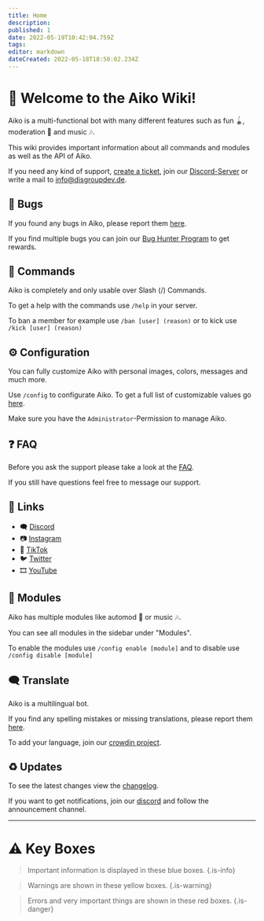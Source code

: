 ```yaml
---
title: Home
description: 
published: 1
date: 2022-05-19T10:42:04.759Z
tags: 
editor: markdown
dateCreated: 2022-05-18T18:50:02.234Z
---
```


# 👋 Welcome to the Aiko Wiki!

Aiko is a multi-functional bot with many different features such as fun 🪀, moderation 🔨 and music 🎶.

This wiki provides important information about all commands and modules as well as the API of Aiko.

If you need any kind of support, [create a ticket](https://disgroupdev.atlassian.net/servicedesk/customer/portal/1), join our [Discord-Server](https://discord.gg/xRveKFVUuG) or write a mail to info@disgroupdev.de.

## 🐞 Bugs
If you found any bugs in Aiko, please report them [here](https://disgroupdev.atlassian.net/servicedesk/customer/portal/1/group/2/create/11).

If you find multiple bugs you can join our [Bug Hunter Program](/en/bug-hunter-program) to get rewards.

## 📜 Commands

Aiko is completely and only usable over Slash (/) Commands.

To get a help with the commands use `/help` in your server.

To ban a member for example use `/ban [user] (reason)` or to kick use `/kick [user] (reason)`

## ⚙️ Configuration

You can fully customize Aiko with personal images, colors, messages and much more.

Use `/config` to configurate Aiko. To get a full list of customizable values go [here](/en/home).

Make sure you have the `Administrator`-Permission to manage Aiko.

## ❓ FAQ

Before you ask the support please take a look at the [FAQ](/en/faq).

If you still have questions feel free to message our support.

## 🔗 Links

- 🗨️ [Discord](https://discord.gg/xRveKFVUuG)
- 📷 [Instagram](https://instagram.com/disgroupdev)
- 🎥 [TikTok](https://tiktok.com/@disgroupdev)
- 🐦 [Twitter](https://twitter.com/disgroupdev)
- 🎞️ [YouTube](https://www.youtube.com/channel/UC-mkCjeOnspxaTRDc1qcUAQ)

## 🔧 Modules

Aiko has multiple modules like automod 🔨 or music 🎶.

You can see all modules in the sidebar under "Modules".

To enable the modules use `/config enable [module]` and to disable use `/config disable [module]`

## 🗨️ Translate

Aiko is a multilingual bot.

If you find any spelling mistakes or missing translations, please report them [here](https://disgroupdev.atlassian.net/servicedesk/customer/portal/1/group/2/create/13).

To add your language, join our [crowdin project](https://crowdin.com/project/aiko).

## ♻️ Updates

To see the latest changes view the [changelog](/en/changelog).

If you want to get notifications, join our [discord](https://discord.gg/xRveKFVUuG) and follow the announcement channel.

---

# ⚠️ Key Boxes

> Important information is displayed in these blue boxes.
{.is-info}

> Warnings are shown in these yellow boxes.
{.is-warning}

> Errors and very important things are shown in these red boxes.
{.is-danger}
